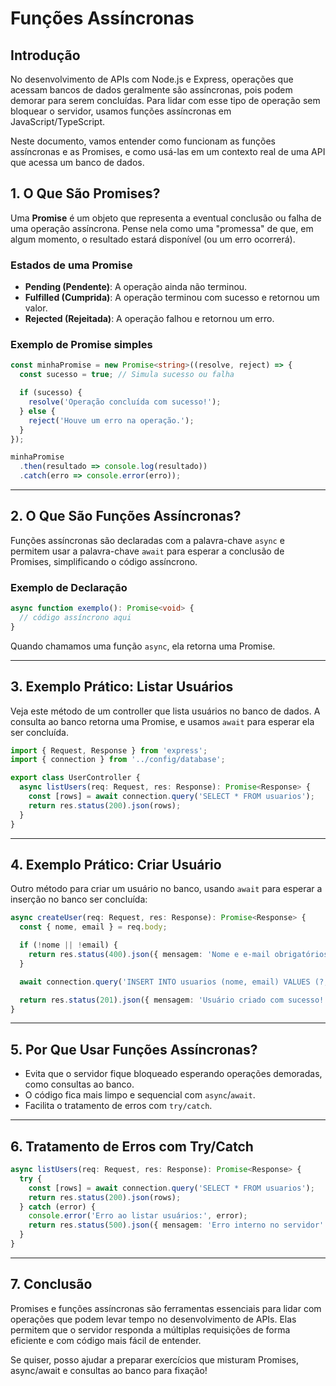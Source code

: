 # Funções Assíncronas

## Introdução

No desenvolvimento de APIs com Node.js e Express, operações que acessam bancos de dados geralmente são assíncronas, pois podem demorar para serem concluídas. Para lidar com esse tipo de operação sem bloquear o servidor, usamos funções assíncronas em JavaScript/TypeScript.

Neste documento, vamos entender como funcionam as funções assíncronas e as Promises, e como usá-las em um contexto real de uma API que acessa um banco de dados.

## 1. O Que São Promises?

Uma **Promise** é um objeto que representa a eventual conclusão ou falha de uma operação assíncrona. Pense nela como uma "promessa" de que, em algum momento, o resultado estará disponível (ou um erro ocorrerá).

### Estados de uma Promise

- **Pending (Pendente)**: A operação ainda não terminou.
- **Fulfilled (Cumprida)**: A operação terminou com sucesso e retornou um valor.
- **Rejected (Rejeitada)**: A operação falhou e retornou um erro.

### Exemplo de Promise simples

```typescript
const minhaPromise = new Promise<string>((resolve, reject) => {
  const sucesso = true; // Simula sucesso ou falha

  if (sucesso) {
    resolve('Operação concluída com sucesso!');
  } else {
    reject('Houve um erro na operação.');
  }
});

minhaPromise
  .then(resultado => console.log(resultado))
  .catch(erro => console.error(erro));
````

---

## 2. O Que São Funções Assíncronas?

Funções assíncronas são declaradas com a palavra-chave `async` e permitem usar a palavra-chave `await` para esperar a conclusão de Promises, simplificando o código assíncrono.

### Exemplo de Declaração

```typescript
async function exemplo(): Promise<void> {
  // código assíncrono aqui
}
```

Quando chamamos uma função `async`, ela retorna uma Promise.

---

## 3. Exemplo Prático: Listar Usuários

Veja este método de um controller que lista usuários no banco de dados. A consulta ao banco retorna uma Promise, e usamos `await` para esperar ela ser concluída.

```typescript
import { Request, Response } from 'express';
import { connection } from '../config/database';

export class UserController {
  async listUsers(req: Request, res: Response): Promise<Response> {
    const [rows] = await connection.query('SELECT * FROM usuarios');
    return res.status(200).json(rows);
  }
}
```

---

## 4. Exemplo Prático: Criar Usuário

Outro método para criar um usuário no banco, usando `await` para esperar a inserção no banco ser concluída:

```typescript
async createUser(req: Request, res: Response): Promise<Response> {
  const { nome, email } = req.body;

  if (!nome || !email) {
    return res.status(400).json({ mensagem: 'Nome e e-mail obrigatórios.' });
  }

  await connection.query('INSERT INTO usuarios (nome, email) VALUES (?, ?)', [nome, email]);

  return res.status(201).json({ mensagem: 'Usuário criado com sucesso!' });
}
```

---

## 5. Por Que Usar Funções Assíncronas?

* Evita que o servidor fique bloqueado esperando operações demoradas, como consultas ao banco.
* O código fica mais limpo e sequencial com `async`/`await`.
* Facilita o tratamento de erros com `try/catch`.

---

## 6. Tratamento de Erros com Try/Catch

```typescript
async listUsers(req: Request, res: Response): Promise<Response> {
  try {
    const [rows] = await connection.query('SELECT * FROM usuarios');
    return res.status(200).json(rows);
  } catch (error) {
    console.error('Erro ao listar usuários:', error);
    return res.status(500).json({ mensagem: 'Erro interno no servidor' });
  }
}
```

---

## 7. Conclusão

Promises e funções assíncronas são ferramentas essenciais para lidar com operações que podem levar tempo no desenvolvimento de APIs. Elas permitem que o servidor responda a múltiplas requisições de forma eficiente e com código mais fácil de entender.


Se quiser, posso ajudar a preparar exercícios que misturam Promises, async/await e consultas ao banco para fixação!
```
